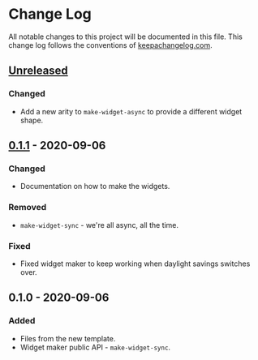 # Change Log
All notable changes to this project will be documented in this file. This change log follows the conventions of [keepachangelog.com](http://keepachangelog.com/).

## [Unreleased]
### Changed
- Add a new arity to `make-widget-async` to provide a different widget shape.

## [0.1.1] - 2020-09-06
### Changed
- Documentation on how to make the widgets.

### Removed
- `make-widget-sync` - we're all async, all the time.

### Fixed
- Fixed widget maker to keep working when daylight savings switches over.

## 0.1.0 - 2020-09-06
### Added
- Files from the new template.
- Widget maker public API - `make-widget-sync`.

[Unreleased]: https://github.com/your-name/data-access-module-ispit/compare/0.1.1...HEAD
[0.1.1]: https://github.com/your-name/data-access-module-ispit/compare/0.1.0...0.1.1
